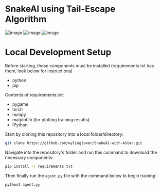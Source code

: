 # SnakeAI using Tail-Escape Algorithm
![image](https://github.com/wylieglover/SnakeAI-With-TailEscape/assets/70774631/75372b26-a2f8-4672-9835-ee381d23afc7)
![image](https://github.com/wylieglover/SnakeAI-With-TailEscape/assets/70774631/ec2a0531-8442-4ace-8910-a7c012a59c75)
![image](https://github.com/wylieglover/SnakeAI-With-TailEscape/assets/70774631/6a5f5714-0a5a-4105-8de0-e5a22e993b58)

# Local Development Setup
Before starting, these components must be installed (requirements.txt has them, look below for instructions)

- python
- pip

Contents of requirements.txt:

- pygame
- torch
- numpy
- matplotlib (for plotting training results)
- IPython

Start by cloning this repository into a local folder/directory:
```sh
git clone https://github.com/wylieglover/SnakeAI-with-AStar.git
```

Navigate into the repository's folder and run this command to download the necessary components:
```sh
pip install -r requirements.txt
```

Then finally run the ```agent.py``` file with the command below to begin training!
```sh
python3 agent.py
```
